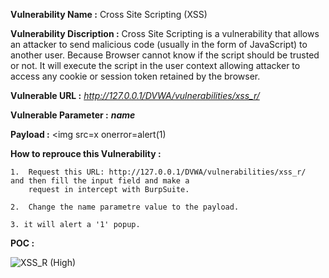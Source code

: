 **Vulnerability Name :** Cross Site Scripting (XSS)

**Vulnerability Discription :** Cross Site Scripting is a vulnerability that allows an attacker to send malicious code (usually in the
                                form of JavaScript) to another user. Because Browser cannot know if the script should be trusted or not.
                                It will execute the script in the user context allowing attacker to access any cookie or session token
                                retained by the browser.
                                
**Vulnerable URL :** *http://127.0.0.1/DVWA/vulnerabilities/xss_r/*

**Vulnerable Parameter :** **_name_**

**Payload :** <img src=x onerror=alert(1) 

**How to reprouce this Vulnerability :**

    1.  Request this URL: http://127.0.0.1/DVWA/vulnerabilities/xss_r/  and then fill the input field and make a 
        request in intercept with BurpSuite.
        
    2.  Change the name parametre value to the payload.
    
    3. it will alert a '1' popup.
    
**POC :**
    
   ![XSS_R (High)](https://user-images.githubusercontent.com/36234942/61450954-e2a14b80-a975-11e9-99fb-813c8c34ec05.PNG)

    
